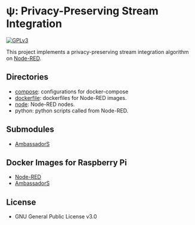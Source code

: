 &#x03C8;: Privacy-Preserving Stream Integration
==================================================
[![GPLv3](https://img.shields.io/badge/license-GPLv3-blue.svg)](https://www.gnu.org/copyleft/gpl.html)

This project implements a privacy-preserving stream integration algorithm on [Node-RED](http://nodered.org/).

Directories
-------------
  * [compose](./compose/README.md): configurations for docker-compose
  * [dockerfile](./dockerfile/README.md): dockerfiles for Node-RED images.
  * [node](./node/README.md): Node-RED nodes.
  * python: python scripts called from Node-RED.


Submodules
------------
  * [AmbassadorS](https://github.com/jkawamoto/ambassadors)


Docker Images for Raspberry Pi
--------------------------------
  * [Node-RED](https://hub.docker.com/r/jkawamoto/rpi-node-red/)
  * [AmbassadorS](https://hub.docker.com/r/jkawamoto/rpi-ambassadors/)

License
--------
 * GNU General Public License v3.0
